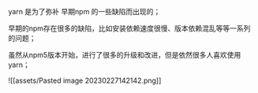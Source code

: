 yarn 是为了弥补 早期npm 的一些缺陷而出现的；

早期的npm存在很多的缺陷，比如安装依赖速度很慢、版本依赖混乱等等一系列的问题；

虽然从npm5版本开始，进行了很多的升级和改进，但是依然很多人喜欢使用yarn；

![[assets/Pasted image 20230227142142.png]]

